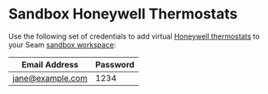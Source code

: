 # Sandbox Honeywell Thermostats

Use the following set of credentials to add virtual [Honeywell thermostats](../../device-and-system-integration-guides/honeywell-thermostats/) to your Seam [sandbox workspace](../../core-concepts/workspaces/#sandbox-workspaces):

| Email Address    | Password |
| ---------------- | -------- |
| jane@example.com | 1234     |
